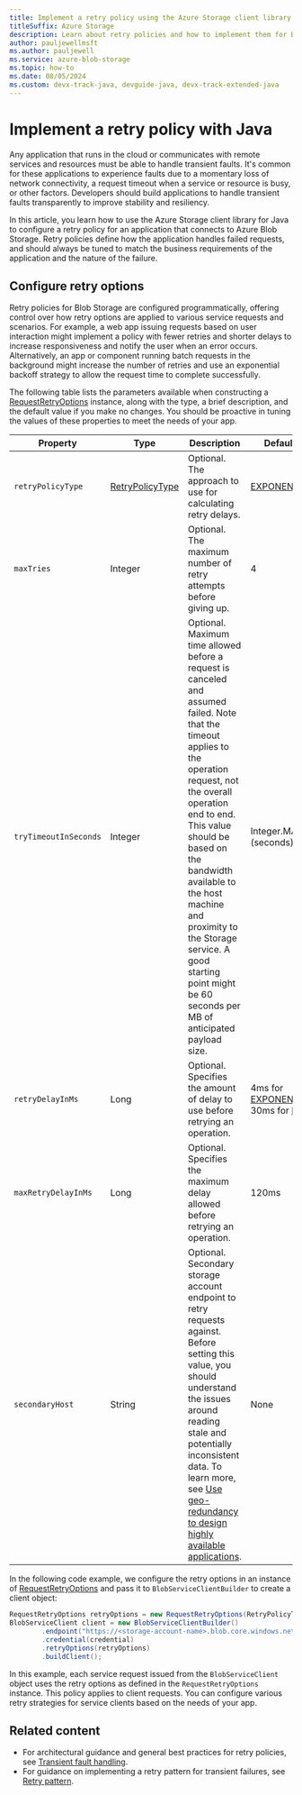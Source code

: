 ```yaml
---
title: Implement a retry policy using the Azure Storage client library for Java
titleSuffix: Azure Storage
description: Learn about retry policies and how to implement them for Blob Storage. This article helps you set up a retry policy for Blob Storage requests using the Azure Storage client library for Java. 
author: pauljewellmsft
ms.author: pauljewell
ms.service: azure-blob-storage
ms.topic: how-to
ms.date: 08/05/2024
ms.custom: devx-track-java, devguide-java, devx-track-extended-java
---
```


# Implement a retry policy with Java

Any application that runs in the cloud or communicates with remote services and resources must be able to handle transient faults. It's common for these applications to experience faults due to a momentary loss of network connectivity, a request timeout when a service or resource is busy, or other factors. Developers should build applications to handle transient faults transparently to improve stability and resiliency. 

In this article, you learn how to use the Azure Storage client library for Java to configure a retry policy for an application that connects to Azure Blob Storage. Retry policies define how the application handles failed requests, and should always be tuned to match the business requirements of the application and the nature of the failure.

## Configure retry options

Retry policies for Blob Storage are configured programmatically, offering control over how retry options are applied to various service requests and scenarios. For example, a web app issuing requests based on user interaction might implement a policy with fewer retries and shorter delays to increase responsiveness and notify the user when an error occurs. Alternatively, an app or component running batch requests in the background might increase the number of retries and use an exponential backoff strategy to allow the request time to complete successfully.

The following table lists the parameters available when constructing a [RequestRetryOptions](/java/api/com.azure.storage.common.policy.requestretryoptions) instance, along with the type, a brief description, and the default value if you make no changes. You should be proactive in tuning the values of these properties to meet the needs of your app.

| Property | Type | Description | Default value |
| --- | --- | --- | --- |
| `retryPolicyType` | [RetryPolicyType](/java/api/com.azure.storage.common.policy.retrypolicytype) | Optional. The approach to use for calculating retry delays. | [EXPONENTIAL](/java/api/com.azure.storage.common.policy.retrypolicytype#com-azure-storage-common-policy-retrypolicytype-exponential) |
| `maxTries` | Integer | Optional. The maximum number of retry attempts before giving up. | 4 |
| `tryTimeoutInSeconds` | Integer | Optional. Maximum time allowed before a request is canceled and assumed failed. Note that the timeout applies to the operation request, not the overall operation end to end. This value should be based on the bandwidth available to the host machine and proximity to the Storage service. A good starting point might be 60 seconds per MB of anticipated payload size. | Integer.MAX_VALUE (seconds) |
| `retryDelayInMs` | Long | Optional. Specifies the amount of delay to use before retrying an operation. | 4ms for [EXPONENTIAL](/java/api/com.azure.storage.common.policy.retrypolicytype#com-azure-storage-common-policy-retrypolicytype-exponential), 30ms for [FIXED](/java/api/com.azure.storage.common.policy.retrypolicytype#com-azure-storage-common-policy-retrypolicytype-fixed) |
| `maxRetryDelayInMs` | Long | Optional. Specifies the maximum delay allowed before retrying an operation. | 120ms |
| `secondaryHost` | String | Optional. Secondary storage account endpoint to retry requests against. Before setting this value, you should understand the issues around reading stale and potentially inconsistent data. To learn more, see [Use geo-redundancy to design highly available applications](../common/geo-redundant-design.md). | None |

In the following code example, we configure the retry options in an instance of [RequestRetryOptions](/java/api/com.azure.storage.common.policy.requestretryoptions) and pass it to `BlobServiceClientBuilder` to create a client object:

```java
RequestRetryOptions retryOptions = new RequestRetryOptions(RetryPolicyType.FIXED, 2, 3, 1000L, 1500L, null);
BlobServiceClient client = new BlobServiceClientBuilder()
        .endpoint("https://<storage-account-name>.blob.core.windows.net/")
        .credential(credential)
        .retryOptions(retryOptions)
        .buildClient();
```


In this example, each service request issued from the `BlobServiceClient` object uses the retry options as defined in the `RequestRetryOptions` instance. This policy applies to client requests. You can configure various retry strategies for service clients based on the needs of your app.

## Related content

- For architectural guidance and general best practices for retry policies, see [Transient fault handling](/azure/architecture/best-practices/transient-faults).
- For guidance on implementing a retry pattern for transient failures, see [Retry pattern](/azure/architecture/patterns/retry).
